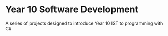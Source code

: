 # Year 10 Software Development

A series of projects designed to introduce Year 10 IST to programming with C#
